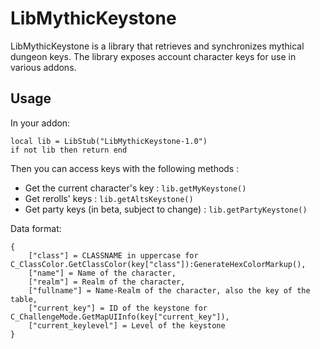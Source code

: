 # LibMythicKeystone

LibMythicKeystone is a library that retrieves and synchronizes mythical dungeon keys.
The library exposes account character keys for use in various addons.

## Usage

In your addon:
```
local lib = LibStub("LibMythicKeystone-1.0")
if not lib then return end
```

Then you can access keys with the following methods :

- Get the current character's key : `lib.getMyKeystone()`
- Get rerolls' keys : `lib.getAltsKeystone()`
- Get party keys (in beta, subject to change) : `lib.getPartyKeystone()`

Data format:
```
{
    ["class"] = CLASSNAME in uppercase for C_ClassColor.GetClassColor(key["class"]):GenerateHexColorMarkup(),
    ["name"] = Name of the character,
    ["realm"] = Realm of the character,
    ["fullname"] = Name-Realm of the character, also the key of the table,
    ["current_key"] = ID of the keystone for  C_ChallengeMode.GetMapUIInfo(key["current_key"]),
    ["current_keylevel"] = Level of the keystone
}
```
